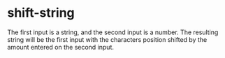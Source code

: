 # shift-string
The first input is a string, and the second input is a number. The resulting string will be the first input with the characters position shifted by the amount entered on the second input.
